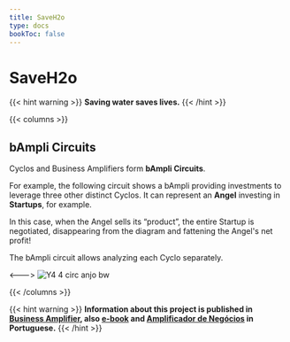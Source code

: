 ```yaml
---
title: SaveH2o
type: docs
bookToc: false
---
```


# SaveH2o

{{< hint warning >}}
**Saving water saves lives.**
{{< /hint >}}

{{< columns >}}

## bAmpli Circuits

Cyclos and Business Amplifiers form **bAmpli Circuits**.

For example, the following circuit shows a bAmpli providing investments to leverage three other distinct Cyclos. It can represent an **Angel** investing in **Startups**, for example.

In this case, when the Angel sells its “product”, the entire Startup is negotiated, disappearing from the diagram and fattening the Angel's net profit!

The bAmpli circuit allows analyzing each Cyclo separately.

<--->
![Y4 4 circ anjo bw](https://user-images.githubusercontent.com/86032/79048410-3f731f00-7bf3-11ea-91a7-262ae1aadc67.png)

{{< /columns >}}

{{< hint warning >}}
**Information about this project is published in [Business Amplifier](https://www.amazon.com/Business-Amplifier-M-Sc-Motta-Lopes/dp/B083XGK14Q), also [e-book](https://www.amazon.com/Business-Amplifier-Jose-Motta-Lopes-ebook-dp-B086L6V6QY/dp/B086L6V6QY/) and [Amplificador de Negócios](https://www.amazon.com/M-Sc-Jose-Motta-Lopes/dp/8592301009) in Portuguese.**
{{< /hint >}}
